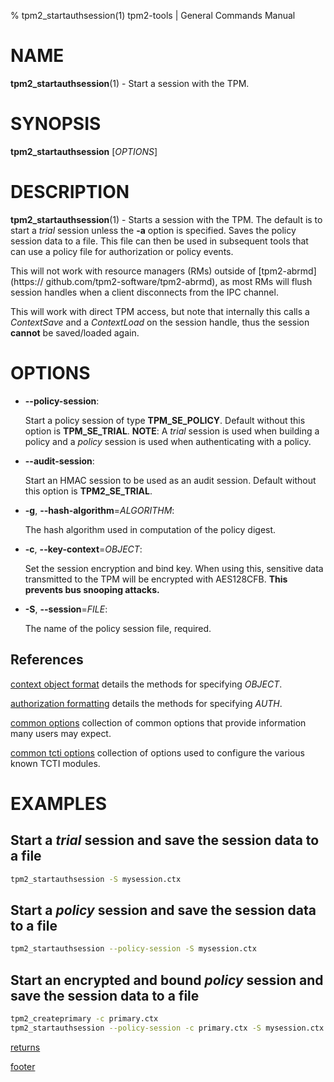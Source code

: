 % tpm2_startauthsession(1) tpm2-tools | General Commands Manual

# NAME

**tpm2_startauthsession**(1) - Start a session with the TPM.

# SYNOPSIS

**tpm2_startauthsession** [*OPTIONS*]

# DESCRIPTION

**tpm2_startauthsession**(1) - Starts a session with the TPM. The default is
to start a *trial* session unless the **-a** option is specified.
Saves the policy session data to a file. This file can then be used in subsequent
tools that can use a policy file for authorization or policy events.

This will not work with resource managers (RMs) outside of [tpm2-abrmd](https://
github.com/tpm2-software/tpm2-abrmd), as most RMs will flush session handles
when a client disconnects from the IPC channel.

This will work with direct TPM access, but note that internally this calls a
*ContextSave* and a *ContextLoad* on the session handle, thus the session
**cannot** be saved/loaded again.

# OPTIONS

  * **\--policy-session**:

    Start a policy session of type **TPM_SE_POLICY**. Default without this option
    is **TPM_SE_TRIAL**.
    **NOTE**: A *trial* session is used when building a policy and a *policy*
    session is used when authenticating with a policy.

  * **\--audit-session**:

    Start an HMAC session to be used as an audit session. Default without
    this option is **TPM2_SE_TRIAL**.

  * **-g**, **\--hash-algorithm**=_ALGORITHM_:

    The hash algorithm used in computation of the policy digest.

  * **-c**, **\--key-context**=_OBJECT_:

    Set the session encryption and bind key. When using this, sensitive data
    transmitted to the TPM will be encrypted with AES128CFB. **This prevents bus
    snooping attacks.**

  * **-S**, **\--session**=_FILE_:

    The name of the policy session file, required.

## References

[context object format](common/ctxobj.md) details the methods for specifying
_OBJECT_.

[authorization formatting](common/authorizations.md) details the methods for
specifying _AUTH_.

[common options](common/options.md) collection of common options that provide
information many users may expect.

[common tcti options](common/tcti.md) collection of options used to configure
the various known TCTI modules.
# EXAMPLES

## Start a *trial* session and save the session data to a file
```bash
tpm2_startauthsession -S mysession.ctx
```

## Start a *policy* session and save the session data to a file
```bash
tpm2_startauthsession --policy-session -S mysession.ctx
```

## Start an encrypted and bound *policy* session and save the session data to a file
```bash
tpm2_createprimary -c primary.ctx
tpm2_startauthsession --policy-session -c primary.ctx -S mysession.ctx
```

[returns](common/returns.md)

[footer](common/footer.md)
